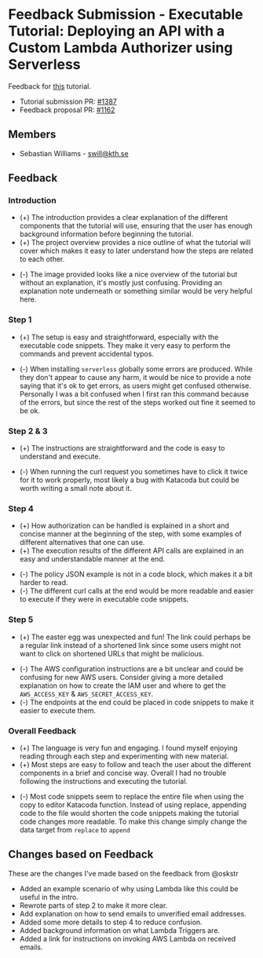 # Feedback Submission - Executable Tutorial: Deploying an API with a Custom Lambda Authorizer using Serverless

Feedback for [this](https://www.katacoda.com/oskstr/scenarios/lambda-authorizer-with-serverless) tutorial.

- Tutorial submission PR: [#1387](https://github.com/KTH/devops-course/pull/1387)
- Feedback proposal PR: [#1162](https://github.com/KTH/devops-course/pull/1162)

## Members
* Sebastian Williams - swill@kth.se

## Feedback

### Introduction
+ (+) The introduction provides a clear explanation of the different components that the tutorial will use, ensuring that the user has enough background information before beginning the tutorial.
+ (+) The project overview provides a nice outline of what the tutorial will cover which makes it easy to later understand how the steps are related to each other.
- (-) The image provided looks like a nice overview of the tutorial but without an explanation, it's mostly just confusing. Providing an explanation note underneath or something similar would be very helpful here.

### Step 1
+ (+) The setup is easy and straightforward, especially with the executable code snippets. They make it very easy to perform the commands and prevent accidental typos.
- (-) When installing `serverless` globally some errors are produced. While they don't appear to cause any harm, it would be nice to provide a note saying that it's ok to get errors, as users might get confused otherwise. Personally I was a bit confused when I first ran this command because of the errors, but since the rest of the steps worked out fine it seemed to be ok.

### Step 2 & 3
+ (+) The instructions are straightforward and the code is easy to understand and execute.
- (-) When running the curl request you sometimes have to click it twice for it to work properly, most likely a bug with Katacoda but could be worth writing a small note about it.

### Step 4
+ (+) How authorization can be handled is explained in a short and concise manner at the beginning of the step, with some examples of different alternatives that one can use.
+ (+) The execution results of the different API calls are explained in an easy and understandable manner at the end.
- (-) The policy JSON example is not in a code block, which makes it a bit harder to read.
- (-) The different curl calls at the end would be more readable and easier to execute if they were in executable code snippets.

### Step 5
+ (+) The easter egg was unexpected and fun! The link could perhaps be a regular link instead of a shortened link since some users might not want to click on shortened URLs that might be malicious.
- (-) The AWS configuration instructions are a bit unclear and could be confusing for new AWS users. Consider giving a more detailed explanation on how to create the IAM user and where to get the `AWS_ACCESS_KEY` & `AWS_SECRET_ACCESS_KEY`.
- (-) The endpoints at the end could be placed in code snippets to make it easier to execute them.


### Overall Feedback
+ (+) The language is very fun and engaging. I found myself enjoying reading through each step and experimenting with new material.
+ (+) Most steps are easy to follow and teach the user about the different components in a brief and concise way. Overall I had no trouble following the instructions and executing the tutorial.
- (-) Most code snippets seem to replace the entire file when using the copy to editor Katacoda function. Instead of using replace, appending code to the file would shorten the code snippets making the tutorial code changes more readable. To make this change simply change the data target from `replace` to `append`

## Changes based on Feedback
These are the changes I've made based on the feedback from @oskstr

- Added an example scenario of why using Lambda like this could be useful in the intro.
- Rewrote parts of step 2 to make it more clear.
- Add explanation on how to send emails to unverified email addresses.
- Added some more details to step 4 to reduce confusion.
- Added background information on what Lambda Triggers are.
- Added a link for instructions on invoking AWS Lambda on received emails.
